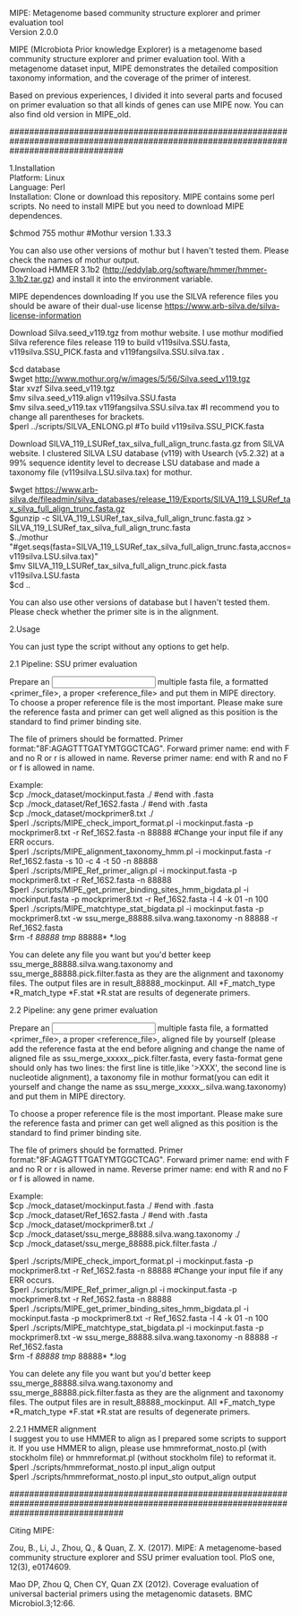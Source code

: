 MIPE: Metagenome based community structure explorer and primer evaluation tool  
Version 2.0.0  
  
MIPE (MIcrobiota Prior knowledge Explorer) is a metagenome based community structure explorer and primer evaluation tool. With a metagenome dataset input, MIPE demonstrates the detailed composition taxonomy information, and the coverage of the primer of interest.  

Based on previous experiences, I divided it into several parts and focused on primer evaluation so that all kinds of genes can use MIPE now. You can also find old version in MIPE_old.  

#######################################################################################################################################  

1.Installation  
Platform: Linux  
Language: Perl  
Installation: Clone or download this repository. MIPE contains some perl scripts. No need to install MIPE but you need to download MIPE dependences.  
  
$chmod 755 mothur #Mothur version 1.33.3  
  
You can also use other versions of mothur but I haven't tested them. Please check the names of mothur output.  
Download HMMER 3.1b2 (http://eddylab.org/software/hmmer/hmmer-3.1b2.tar.gz) and install it into the environment variable.  

MIPE dependences downloading If you use the SILVA reference files you should be aware of their dual-use license https://www.arb-silva.de/silva-license-information  

Download Silva.seed_v119.tgz from mothur website. I use mothur modified Silva reference files release 119 to build v119silva.SSU.fasta, v119silva.SSU_PICK.fasta and v119fangsilva.SSU.silva.tax .  

$cd database  
$wget http://www.mothur.org/w/images/5/56/Silva.seed_v119.tgz  
$tar xvzf Silva.seed_v119.tgz  
$mv silva.seed_v119.align v119silva.SSU.fasta  
$mv silva.seed_v119.tax v119fangsilva.SSU.silva.tax #I recommend you to change all parentheses for brackets.  
$perl ../scripts/SILVA_ENLONG.pl #To build v119silva.SSU_PICK.fasta  

Download SILVA_119_LSURef_tax_silva_full_align_trunc.fasta.gz from SILVA website. I clustered SILVA LSU database (v119) with Usearch (v5.2.32) at a 99% sequence identity level to decrease LSU database and made a taxonomy file (v119silva.LSU.silva.tax) for mothur.  
  
$wget https://www.arb-silva.de/fileadmin/silva_databases/release_119/Exports/SILVA_119_LSURef_tax_silva_full_align_trunc.fasta.gz  
$gunzip -c SILVA_119_LSURef_tax_silva_full_align_trunc.fasta.gz > SILVA_119_LSURef_tax_silva_full_align_trunc.fasta  
$../mothur "#get.seqs(fasta=SILVA_119_LSURef_tax_silva_full_align_trunc.fasta,accnos=v119silva.LSU.silva.tax)"  
$mv SILVA_119_LSURef_tax_silva_full_align_trunc.pick.fasta v119silva.LSU.fasta   
$cd ..  

You can also use other versions of database but I haven't tested them. Please check whether the primer site is in the alignment.  
  
  
2.Usage  

You can just type the script without any options to get help.  
  
2.1 Pipeline: SSU primer evaluation  

Prepare an <input> multiple fasta file, a formatted <primer_file>, a proper <reference_file> and put them in MIPE directory.  
To choose a proper reference file is the most important. Please make sure the reference fasta and primer can get well aligned as this position is the standard to find primer binding site.     
  
The file of primers should be formatted. Primer format:"8F:AGAGTTTGATYMTGGCTCAG". Forward primer name: end with F and no R or r is allowed in name. Reverse primer name: end with R and no F or f is allowed in name.    
  
Example:  
$cp ./mock_dataset/mockinput.fasta ./ #end with .fasta  
$cp ./mock_dataset/Ref_16S2.fasta ./ #end with .fasta   
$cp ./mock_dataset/mockprimer8.txt ./  
$perl ./scripts/MIPE_check_import_format.pl -i mockinput.fasta -p mockprimer8.txt -r Ref_16S2.fasta -n 88888 #Change your input file if any ERR occurs.  
$perl ./scripts/MIPE_alignment_taxonomy_hmm.pl -i mockinput.fasta -r Ref_16S2.fasta -s 10 -c 4 -t 50 -n 88888  
$perl ./scripts/MIPE_Ref_primer_align.pl -i mockinput.fasta -p mockprimer8.txt -r Ref_16S2.fasta -n 88888  
$perl ./scripts/MIPE_get_primer_binding_sites_hmm_bigdata.pl -i mockinput.fasta -p mockprimer8.txt -r Ref_16S2.fasta -l 4 -k 01 -n 100  
$perl ./scripts/MIPE_matchtype_stat_bigdata.pl -i mockinput.fasta -p mockprimer8.txt -w ssu_merge_88888.silva.wang.taxonomy -n 88888 -r Ref_16S2.fasta  
$rm -f *88888* *tmp* 88888* *.log   

You can delete any file you want but you'd better keep ssu_merge_88888.silva.wang.taxonomy and ssu_merge_88888.pick.filter.fasta as they are the alignment and taxonomy files. The output files are in result_88888_mockinput. All *F_match_type *R_match_type *F.stat *R.stat are results of degenerate primers.  
  
2.2 Pipeline: any gene primer evaluation  
  
Prepare an <input> multiple fasta file, a formatted <primer_file>, a proper <reference_file>, aligned file by yourself (please add the reference fasta at the end before aligning and change the name of aligned file as ssu_merge_xxxxx_.pick.filter.fasta, every fasta-format gene should only has two lines: the first line is title,like '>XXX', the second line is nucleotide alignment), a taxonomy file in mothur format(you can edit it yourself and change the name as ssu_merge_xxxxx_.silva.wang.taxonomy) and put them in MIPE directory.  
  
To choose a proper reference file is the most important. Please make sure the reference fasta and primer can get well aligned as this position is the standard to find primer binding site.   
  
The file of primers should be formatted. Primer format:"8F:AGAGTTTGATYMTGGCTCAG". Forward primer name: end with F and no R or r is allowed in name. Reverse primer name: end with R and no F or f is allowed in name.  
  
Example:  
$cp ./mock_dataset/mockinput.fasta ./ #end with .fasta  
$cp ./mock_dataset/Ref_16S2.fasta ./ #end with .fasta   
$cp ./mock_dataset/mockprimer8.txt ./  
$cp ./mock_dataset/ssu_merge_88888.silva.wang.taxonomy  ./  
$cp ./mock_dataset/ssu_merge_88888.pick.filter.fasta ./  
  
$perl ./scripts/MIPE_check_import_format.pl -i mockinput.fasta -p mockprimer8.txt -r Ref_16S2.fasta -n 88888 #Change your input file if any ERR occurs.  
$perl ./scripts/MIPE_Ref_primer_align.pl -i mockinput.fasta -p mockprimer8.txt -r Ref_16S2.fasta -n 88888  
$perl ./scripts/MIPE_get_primer_binding_sites_hmm_bigdata.pl -i mockinput.fasta -p mockprimer8.txt -r Ref_16S2.fasta -l 4 -k 01 -n 100  
$perl ./scripts/MIPE_matchtype_stat_bigdata.pl -i mockinput.fasta -p mockprimer8.txt -w ssu_merge_88888.silva.wang.taxonomy -n 88888 -r Ref_16S2.fasta  
$rm -f *88888* *tmp* 88888* *.log   

You can delete any file you want but you'd better keep ssu_merge_88888.silva.wang.taxonomy and ssu_merge_88888.pick.filter.fasta as they are the alignment and taxonomy files. The output files are in result_88888_mockinput. All *F_match_type *R_match_type *F.stat *R.stat are results of degenerate primers.  
  
2.2.1 HMMER alignment  
I suggest you to use HMMER to align as I prepared some scripts to support it. If you use HMMER to align, please use hmmreformat_nosto.pl (with stockholm file) or hmmreformat.pl (without stockholm file) to reformat it.  
$perl ./scripts/hmmreformat_nosto.pl input_align output  
$perl ./scripts/hmmreformat_nosto.pl input_sto output_align output  
  

#######################################################################################################################################
  
Citing MIPE:   
  
Zou, B., Li, J., Zhou, Q., & Quan, Z. X. (2017). MIPE: A metagenome-based community structure explorer and SSU primer evaluation tool. PloS one, 12(3), e0174609.  
  
Mao DP, Zhou Q, Chen CY, Quan ZX (2012). Coverage evaluation of universal bacterial primers using the metagenomic datasets. BMC Microbiol.3;12:66.  

